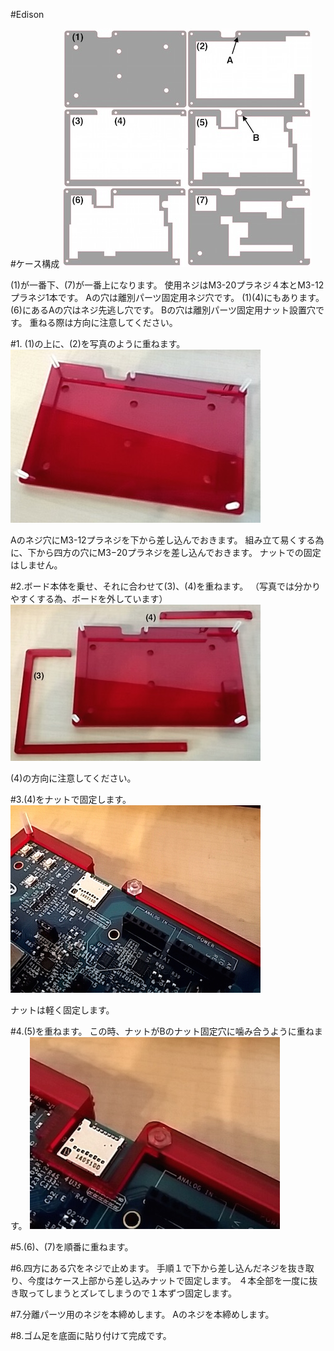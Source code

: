 #Edison

#ケース構成
![](../img/1100_case/manual/edsn_00.jpg)

(1)が一番下、(7)が一番上になります。
使用ネジはM3-20プラネジ４本とM3-12プラネジ1本です。
Aの穴は離別パーツ固定用ネジ穴です。
(1)(4)にもあります。
(6)にあるAの穴はネジ先逃し穴です。
Bの穴は離別パーツ固定用ナット設置穴です。
重ねる際は方向に注意してください。

#1.  (1)の上に、(2)を写真のように重ねます。
![](../img/1100_case/manual/edsn_01.jpg)

Aのネジ穴にM3-12プラネジを下から差し込んでおきます。
組み立て易くする為に、下から四方の穴にM3−20プラネジを差し込んでおきます。
ナットでの固定はしません。

#2.ボード本体を乗せ、それに合わせて(3)、(4)を重ねます。
（写真では分かりやすくする為、ボードを外しています）
![](../img/1100_case/manual/edsn_02.jpg)

(4)の方向に注意してください。

#3.(4)をナットで固定します。
![](../img/1100_case/manual/edsn_03.jpg)

ナットは軽く固定します。

#4.(5)を重ねます。
この時、ナットがBのナット固定穴に噛み合うように重ねます。
![](../img/1100_case/manual/edsn_04.jpg)

#5.(6)、(7)を順番に重ねます。

#6.四方にある穴をネジで止めます。
手順１で下から差し込んだネジを抜き取り、今度はケース上部から差し込みナットで固定します。
４本全部を一度に抜き取ってしまうとズレてしまうので１本ずつ固定します。

#7.分離パーツ用のネジを本締めします。
Aのネジを本締めします。

#8.ゴム足を底面に貼り付けて完成です。